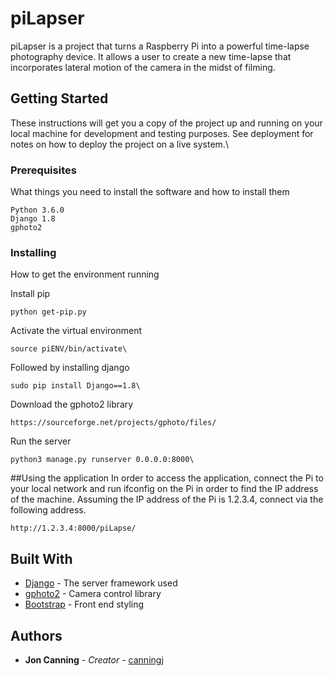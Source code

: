 # piLapser

piLapser is a project that turns a Raspberry Pi into a powerful time-lapse photography device.  It allows a user to create a new time-lapse that incorporates lateral motion of the camera in the midst of filming.

## Getting Started

These instructions will get you a copy of the project up and running on your local machine for development and testing purposes. See deployment for notes on how to deploy the project on a live system.\

### Prerequisites

What things you need to install the software and how to install them

```
Python 3.6.0
Django 1.8
gphoto2
```

### Installing

How to get the environment running

Install pip
```
python get-pip.py
```
Activate the virtual environment
```
source piENV/bin/activate\
```

Followed by installing django

```
sudo pip install Django==1.8\
```
Download the gphoto2 library
```
https://sourceforge.net/projects/gphoto/files/
```
Run the server
```
python3 manage.py runserver 0.0.0.0:8000\
```

##Using the application
In order to access the application, connect the Pi to your local network and run ifconfig on the Pi in order to find the IP address of the machine.  Assuming the IP address of the Pi is 1.2.3.4, connect via the following address.
```
http://1.2.3.4:8000/piLapse/
```

## Built With

* [Django](https://www.djangoproject.com/) - The server framework used
* [gphoto2](http://www.gphoto.org/) - Camera control library
* [Bootstrap](https://getbootstrap.com/) - Front end styling


## Authors

* **Jon Canning** - *Creator* - [canningj](https://github.com/canningj)
